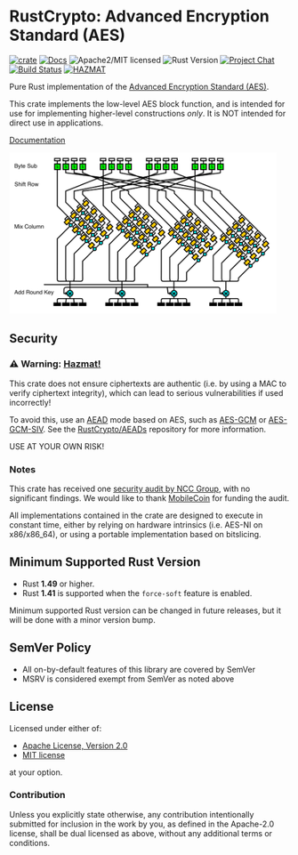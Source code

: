 # RustCrypto: Advanced Encryption Standard (AES)

[![crate][crate-image]][crate-link]
[![Docs][docs-image]][docs-link]
![Apache2/MIT licensed][license-image]
![Rust Version][rustc-image]
[![Project Chat][chat-image]][chat-link]
[![Build Status][build-image]][build-link]
[![HAZMAT][hazmat-image]][hazmat-link]

Pure Rust implementation of the [Advanced Encryption Standard (AES)][1].

This crate implements the low-level AES block function, and is intended
for use for implementing higher-level constructions *only*. It is NOT
intended for direct use in applications.

[Documentation][docs-link]

<img src="https://raw.githubusercontent.com/RustCrypto/media/85f62bb/img/block-ciphers/aes-round.svg" width="480px">

## Security

### ⚠️ Warning: [Hazmat!][hazmat-link]

This crate does not ensure ciphertexts are authentic (i.e. by using a MAC to
verify ciphertext integrity), which can lead to serious vulnerabilities
if used incorrectly!

To avoid this, use an [AEAD][2] mode based on AES, such as [AES-GCM][3] or [AES-GCM-SIV][4].
See the [RustCrypto/AEADs][5] repository for more information.

USE AT YOUR OWN RISK!

### Notes

This crate has received one [security audit by NCC Group][6], with no significant
findings. We would like to thank [MobileCoin][7] for funding the audit.

All implementations contained in the crate are designed to execute in constant
time, either by relying on hardware intrinsics (i.e. AES-NI on x86/x86_64), or
using a portable implementation based on bitslicing.

## Minimum Supported Rust Version

- Rust **1.49** or higher.
- Rust **1.41** is supported when the `force-soft` feature is enabled.

Minimum supported Rust version can be changed in future releases, but it will
be done with a minor version bump.

## SemVer Policy

- All on-by-default features of this library are covered by SemVer
- MSRV is considered exempt from SemVer as noted above

## License

Licensed under either of:

 * [Apache License, Version 2.0](http://www.apache.org/licenses/LICENSE-2.0)
 * [MIT license](http://opensource.org/licenses/MIT)

at your option.

### Contribution

Unless you explicitly state otherwise, any contribution intentionally submitted
for inclusion in the work by you, as defined in the Apache-2.0 license, shall be
dual licensed as above, without any additional terms or conditions.

[//]: # (badges)

[crate-image]: https://img.shields.io/crates/v/aes.svg
[crate-link]: https://crates.io/crates/aes
[docs-image]: https://docs.rs/aes/badge.svg
[docs-link]: https://docs.rs/aes/
[license-image]: https://img.shields.io/badge/license-Apache2.0/MIT-blue.svg
[rustc-image]: https://img.shields.io/badge/rustc-1.49+-blue.svg
[hazmat-image]: https://img.shields.io/badge/crypto-hazmat%E2%9A%A0-red.svg
[hazmat-link]: https://github.com/RustCrypto/meta/blob/master/HAZMAT.md
[chat-image]: https://img.shields.io/badge/zulip-join_chat-blue.svg
[chat-link]: https://rustcrypto.zulipchat.com/#narrow/stream/260039-block-ciphers
[build-image]: https://github.com/RustCrypto/block-ciphers/workflows/aes/badge.svg?branch=master&event=push
[build-link]: https://github.com/RustCrypto/block-ciphers/actions?query=workflow%3Aaes

[//]: # (general links)

[1]: https://en.wikipedia.org/wiki/Advanced_Encryption_Standard
[2]: https://en.wikipedia.org/wiki/Authenticated_encryption
[3]: https://github.com/RustCrypto/AEADs/tree/master/aes-gcm
[4]: https://github.com/RustCrypto/AEADs/tree/master/aes-gcm-siv
[5]: https://github.com/RustCrypto/AEADs
[6]: https://research.nccgroup.com/2020/02/26/public-report-rustcrypto-aes-gcm-and-chacha20poly1305-implementation-review/
[7]: https://www.mobilecoin.com/
